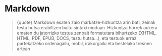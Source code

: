 # Markdown

>{quote} Markdown esaten zaio markatze-hizkuntza arin bati, zeinak testu hutsa erabiltzen baitu sintaxi moduan. Hizkuntza horrek aukera ematen du jatorrizko testua zenbait formatutara bihurtzeko (XHTML, HTML, PDF, EPUB, DOCS, testu hutsa…), eta testuok erraz partekatzeko ordenagailu, mobil, irakurgailu eta bestelako tresnen artean
